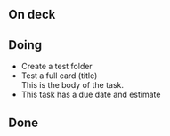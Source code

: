 ## On deck

## Doing
- Create a test folder  
- Test a full card (title)  
  This is the body of the task.
- This task has a due date and estimate  

## Done